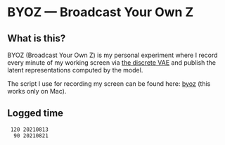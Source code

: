 # BYOZ — Broadcast Your Own Z

## What is this?

BYOZ (Broadcast Your Own Z) is my personal experiment where I record every minute of my working screen via [the discrete VAE](https://github.com/openai/DALL-E) and publish the latent representations computed by the model. 

The script I use for recording my screen can be found here: [byoz](byoz) (this works only on Mac).

## Logged time
```
 120 20210813
  90 20210821
```
